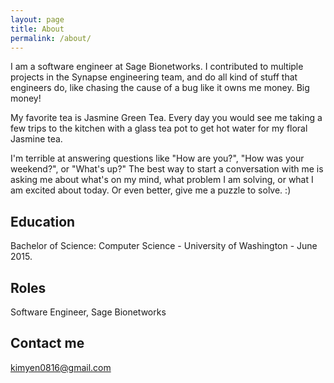 ```yaml
---
layout: page
title: About
permalink: /about/
---
```


I am a software engineer at Sage Bionetworks. I contributed to multiple projects in the Synapse engineering team, and do all kind of stuff that engineers do, like chasing the cause of a bug like it owns me money. Big money! 

My favorite tea is Jasmine Green Tea. Every day you would see me taking a few trips to the kitchen with a glass tea pot to get hot water for my floral Jasmine tea. 

I'm terrible at answering questions like "How are you?", "How was your weekend?", or "What's up?" The best way to start a conversation with me is asking me about what's on my mind, what problem I am solving, or what I am excited about today. Or even better, give me a puzzle to solve. :)

## Education

Bachelor of Science: Computer Science - University of Washington - June 2015.

## Roles

Software Engineer, Sage Bionetworks

## Contact me

[kimyen0816@gmail.com](mailto:kimyen0816@gmail.com)
